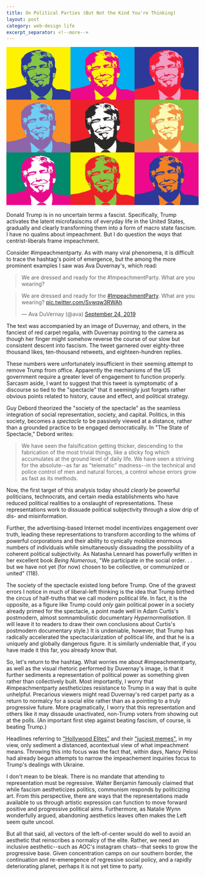 ```yaml
---
title: On Political Parties (But Not the Kind You're Thinking)
layout: post
category: web-design life
excerpt_separator: <!--more-->
---
```


![Pop art images of  Donald Trump](/assets/images/trump-art.jpg)

Donald Trump is in no uncertain terms a fascist. <!--more--> Specifically, Trump activates the latent microfasiscms of everyday life in the United States, gradually and clearly transforming them into a form of macro state fascism. I have no qualms about impeachment. But I do question the *ways* that centrist-liberals frame impeachment.

Consider #impeachmentparty. As with many viral phenomena, it is difficult to trace the hashtag's point of emergence, but the among the more prominent examples I saw was Ava Duvernay's, which read:

> We are dressed and ready for the #ImpeachmentParty. What are you wearing?

<blockquote class="twitter-tweet"><p lang="en" dir="ltr">We are dressed and ready for the <a href="https://twitter.com/hashtag/ImpeachmentParty?src=hash&amp;ref_src=twsrc%5Etfw">#ImpeachmentParty</a>. What are you wearing? <a href="https://t.co/Svwqw3RWAh">pic.twitter.com/Svwqw3RWAh</a></p>&mdash; Ava DuVernay (@ava) <a href="https://twitter.com/ava/status/1176631308237197313?ref_src=twsrc%5Etfw">September 24, 2019</a></blockquote> <script async src="https://platform.twitter.com/widgets.js" charset="utf-8"></script>

The text was accompanied by an image of Duvernay, and others, in the fanciest of red carpet regalia, with Duvernay pointing to the camera as though her finger might somehow reverse the course of our slow but consistent descent into fascism. The tweet garnered over eighty-three thousand likes, ten-thousand retweets, and eighteen-hundren replies.

These numbers were unfortunately insufficient in their seeming attempt to remove Trump from office. Apparently the mechanisms of the US government require a greater level of engagement to function properly. Sarcasm aside, I want to suggest that this tweet is symptomatic of a discourse so tied to the "spectacle" that it seemingly just forgets rather obvious points related to history, cause and effect, and political strategy.

Guy Debord theorized the "society of the spectacle" as the seamless integration of social representation, society, and capital. Politics, in this society, becomes a *spectacle* to be  passively viewed at a distance, rather than a grounded practice to be engaged democratically. In "The State of Spectacle," Debord writes:

> We have seen the falsification getting thicker, descending to the fabrication of the most trivial things, like a sticky fog which accumulates at the ground level of daily life. We have seen a striving for the absolute--as far as "telematic" madness--in the technical and police control of men and natural forces, a control whose errors grow as fast as its methods.

Now, the first target of this analysis today should *clearly* be powerful politicians, technocrats, and certain media establishments who have reduced political realities to a onslaught of representations. These representations work to dissuade political subjectivity through a slow drip of dis- and misinformation.

Further, the advertising-based Internet model incentivizes engagement over truth, leading these representations to transform according to the whims of powerful corporations and their ability to cynically mobilize enormous numbers of individuals while simultaneously dissuading the possibility of a coherent political subjectivity. As Natasha Lennard has powerfully written in her excellent book *Being Numerous*, "We participate in the social order. . . but we have not yet (for now) chosen to be collective, or communized or united" (118).

The society of the spectacle existed long before Trump. One of the gravest errors I notice in much of liberal-left thinking is the idea that Trump birthed the circus of half-truths that we call modern political life. In fact, it is the opposite, as a figure like Trump could *only* gain political power in a society already primed for the spectacle, a point made well in Adam Curtis's postmodern, almost somnambulistic documentary *Hypernormalisation*. (I will leave it to readers to draw their own conclusions about Curtis's postmodern documentary style.) It is undeniable, however, that Trump has radically accelerated the spectacularization of political life, and that he is a uniquely and globally dangerous figure. It is similarly undeniable that, if you have made it this far, you already know that.

So, let's return to the hashtag. What worries me about #impeachmentparty, as well as the visual rhetoric performed by Duvernay's image, is that it further sediments a representation of political power as something given rather than collectively built. Most importantly, I worry that #impeachmentparty aestheticizes resistance to Trump in a way that is quite unhelpful. Precarious viewers might read Duvernay's red carpet party as a return to normalcy for a social elite rather than as a pointing to a truly progressive future. More pragmatically, I worry that this representation and others like it may dissaude unactivated, non-Trump voters from showing out at the polls. (An important first step against beating fascism, of course, is beating Trump.)

Headlines referring to ["Hollywood Elites"](https://www.dailymail.co.uk/news/article-7501249/Rosie-ODonnell-Ava-Duvernay-Hollywood-elites-celebrating-Pelosis-impeachment-inquiry.html) and their ["juciest memes"](https://www.teenvogue.com/story/juiciest-donald-trump-impeachment-memes-nancy-pelosi), in my view, only sediment a distanced, acontextual view of what impeachment means. Throwing this into focus was the fact that, within days, Nancy Pelosi had already begun attempts to narrow the impeachement inquiries focus to Trump's dealings with Ukraine.

I don't mean to be bleak. There is no mandate that attending to representation must be regressive. Walter Benjamin famously claimed that while fascism aestheticizes politics, communism responds by politicizing art. From this perspective, there are ways that the representations made available to us through artistic expression can function to move forward positive and progressive political aims. Furthermore, as Natalie Wynn wonderfully argued, abandoning aesthetics leaves often makes the Left seem quite uncool.

But all that said, all vectors of the left-of-center would do well to avoid an aesthetic that reinscribes a normalcy of the elite. Rather, we need an inclusive aesthetic--such as AOC's instagram chats--that seeks to grow the progressive base. Given concentration camps on our southern border, the continuation and re-emeregence of regressive social policy, and a rapidly deteriorating planet, perhaps it is not yet time to party.
